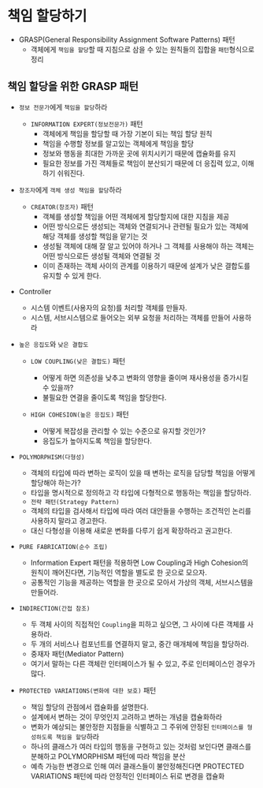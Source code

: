 # 책임 할당하기

- GRASP(General Responsibility Assignment Software Patterns) 패턴
    - 객체에게 `책임을 할당`할 때 지침으로 삼을 수 있는 원칙들의 집합을 `패턴`형식으로 정리
    

## 책임 할당을 위한 GRASP 패턴

- `정보 전문가`에게 `책임을 할당`하라
    - `INFORMATION EXPERT(정보전문가)` 패턴
        - 객체에게 책임을 할당할 때 가장 기본이 되는 책임 할당 원칙
        - 책임을 수행할 정보를 알고있는 객체에게 책임을 할당
        - 정보와 행동을 최대한 가까운 곳에 위치시키기 때문에 캡슐화를 유지
        - 필요한 정보를 가진 객체들로 책임이 분산되기 때문에 더 응집력 있고, 이해하기 쉬워진다.
          
- `창조자`에게 `객체 생성 책임을 할당`하라
    - `CREATOR(창조자)` 패턴
        - 객쳬를 생성할 책임을 어떤 객체에게 할당할지에 대한 지침을 제공
        - 어떤 방식으로든 생성되는 객체와 연결되거나 관련될 필요가 있는 객체에 해당 객체를 생성할 책임을 맡기는 것
        - 생성될 객체에 대해 잘 알고 있어야 하거나 그 객체를 사용해야 하는 객체는 어떤 방식으로든 생성될 객체와 연결될 것 
        - 이미 존재하는 객체 사이의 관계를 이용하기 때문에 설계가 낮은 결합도를 유지할 수 있게 한다.


- Controller
    - 시스템 이벤트(사용자의 요청)를 처리할 객체를 만들자.
    - 시스템, 서브시스템으로 들어오는 외부 요청을 처리하는 객체를 만들어 사용하라
    
- `높은 응집도`와 `낮은 결합도`
    - `LOW COUPLING(낮은 결합도)` 패턴
        - 어떻게 하면 의존성을 낮추고 변화의 영향을 줄이며 재사용성을 증가시킬 수 있을까?
        - 불필요한 연결을 줄이도록 책임을 할당한다.

    - `HIGH COHESION(높은 응집도)` 패턴
        - 어떻게 복잡성을 관리할 수 있는 수준으로 유지할 것인가?
        - 응집도가 높아지도록 책임을 할당한다.

- `POLYMORPHISM(다형성)`
    - 객체의 타입에 따라 변하는 로직이 있을 때 변하는 로직을 담당할 책임을 어떻게 할당해야 하는가?
    - 타입을 명시적으로 정의하고 각 타입에 다형적으로 행동하는 책임을 할당하라.
    - `전략 패턴(Strategy Pattern)`
    - 객체의 타입을 검사해서 타입에 따라 여러 대안들을 수행하는 조건적인 논리를 사용하지 말라고 경고한다. 
    - 대신 다형성을 이용해 새로운 변화를 다루기 쉽게 확장하라고 권고한다.


- `PURE FABRICATION(순수 조립)`
    - Information Expert 패턴을 적용하면 Low Coupling과 High Cohesion의 원칙이 깨어진다면, 
      기능적인 역할을 별도로 한 곳으로 모으자.
    - 공통적인 기능을 제공하는 역할을 한 곳으로 모아서 가상의 객체, 서브시스템을 만들어라.

- `INDIRECTION(간접 참조)`
    - 두 객체 사이의 직접적인 `Coupling`을 피하고 싶으면, 그 사이에 다른 객체를 사용하라.
    - 두 개의 서비스나 컴포넌트를 연결하지 말고, 중간 매개체에 책임을 할당하라.
    - 중재자 패턴(Mediator Pattern)
    - 여기서 말하는 다른 객체란 인터페이스가 될 수 있고, 주로 인터페이스인 경우가 많다.
    
- `PROTECTED VARIATIONS(변화에 대한 보호)` 패턴
    - 책임 할당의 관점에서 캡슐화를 설명한다.
    - 설계에서 변하는 것이 무엇인지 고려하고 변하는 개념을 캡슐화하라
    - 변화가 예상되는 불안정한 지점들을 식별하고 그 주위에 안정된 `인터페이스를 형성하도록 책임을 할당`하라
    - 하나의 클래스가 여러 타입의 행동을 구현하고 있는 것처럼 보인다면 클래스를 분해하고 POLYMORPHISM 패턴에 따라 책임을 분산
    - 예측 가능한 변경으로 인해 여러 클래스들이 불안정해진다면 PROTECTED VARIATIONS 패턴에 따라 안정적인 인터페이스 뒤로 변경을 캡슐화
